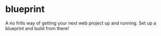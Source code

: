 blueprint
=========

A no frills way of getting your next web project up and running. Set up a blueprint and build from there!
